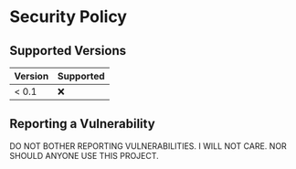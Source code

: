 # Security Policy

## Supported Versions

| Version | Supported          |
| ------- | ------------------ |
| < 0.1   | :x:                |

## Reporting a Vulnerability

DO NOT BOTHER REPORTING VULNERABILITIES. 
I WILL NOT CARE. NOR SHOULD ANYONE USE THIS PROJECT.  
